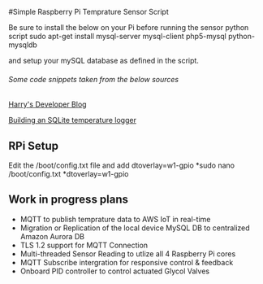 #Simple Raspberry Pi Temprature Sensor Script

Be sure to install the below on your Pi before running the sensor python script
sudo apt-get install mysql-server mysql-client php5-mysql python-mysqldb

and setup your mySQL database as defined in the script. 


###### Some code snippets taken from the below sources
[Harry's Developer Blog](https://wingoodharry.wordpress.com/2015/01/05/raspberry-pi-temperature-sensor-web-server-part-2-setting-up-and-writing-to-a-mysql-database/)

[Building an SQLite temperature logger](http://raspberrywebserver.com/cgiscripting/rpi-temperature-logger/building-an-sqlite-temperature-logger.html)

## RPi Setup
Edit the /boot/config.txt file and add dtoverlay=w1-gpio
*sudo nano /boot/config.txt
*dtoverlay=w1-gpio

## Work in progress plans
- MQTT to publish temprature data to AWS IoT in real-time
- Migration or Replication of the local device MySQL DB to centralized Amazon Aurora DB
- TLS 1.2 support for MQTT Connection
- Multi-threaded Sensor Reading to utlize all 4 Raspberry Pi cores
- MQTT Subscribe intergration for responsive control & feedback
- Onboard PID controller to control actuated Glycol Valves

